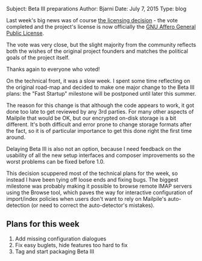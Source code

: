Subject: Beta III preparations
Author: Bjarni
Date: July 7, 2015
Type: blog

Last week's big news was of course [the licensing
decision](2015-07-02_Licensing_Decision.html) - the vote completed and the
project's license is now officially the [GNU Affero General Public
License](https://www.gnu.org/licenses/agpl-3.0.en.html).

The vote was very close, but the slight majority from the community reflects
both the wishes of the original project founders and matches the political
goals of the project itself.

Thanks again to everyone who voted!

On the technical front, it was a slow week. I spent some time reflecting on the
original road-map and decided to make one major change to the Beta III plans:
the "Fast Startup" milestone will be postponed until later this summer.

The reason for this change is that although the code appears to work, it got
done too late to get reviewed by any 3rd parties. For many other aspects of
Mailpile that would be OK, but our encrypted on-disk storage is a bit different.
It's both difficult and error prone to change storage formats after the fact,
so it is of particular importance to get this done right the first time around.

Delaying Beta III is also not an option, because I need feedback on the
usability of all the new setup interfaces and composer improvements so the
worst problems can be fixed before 1.0.

This decision scuppered most of the technical plans for the week, so instead
I have been tying off loose ends and fixing bugs. The biggest milestone was
probably making it possible to browse remote IMAP servers using the Browse
tool, which paves the way for interactive configuration of import/index
policies when users don't want to rely on Mailpile's auto-detection (or need
to correct the auto-detector's mistakes).

## Plans for this week

1. Add missing configuration dialogues
2. Fix easy buglets, hide features too hard to fix
3. Tag and start packaging Beta III

